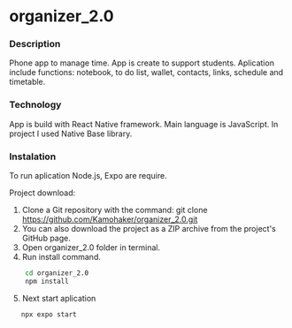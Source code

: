 # organizer_2.0

### Description
Phone app to manage time. App is create to support students. Aplication include functions: notebook, to do list, wallet, contacts, links, schedule and timetable.

### Technology
App is build with React Native framework. Main language is JavaScript. In project I used Native Base library.  

### Instalation 
To run aplication Node.js, Expo are require.

Project download:
1. Clone a Git repository with the command: git clone https://github.com/Kamohaker/organizer_2.0.git
2. You can also download the project as a ZIP archive from the project's GitHub page.
3. Open  organizer_2.0 folder in terminal.
4. Run install command.
```cmd
    cd organizer_2.0
    npm install
```
5. Next start aplication
```cmd
   npx expo start
```
